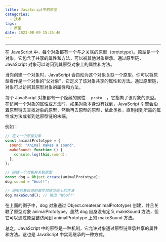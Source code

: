 ```yaml
---
title: JavaScript中的原型
categories:
  - 技术
tags:
  - 原型
date: 2023-08-09 15:35:46
---
```


---

在 JavaScript 中，每个对象都有一个与之关联的原型（prototype）。原型是一个对象，它包含了共享的属性和方法，可以被其他对象继承。通过原型链，JavaScript 对象可以访问到其原型对象上的属性和方法。

当你创建一个对象时，JavaScript 会自动为这个对象关联一个原型。你可以将原型看作是一个对象的"父对象"，它定义了该对象共享的属性和方法。通过原型链，对象可以访问其原型对象的属性和方法。

每个 JavaScript 对象都有一个隐藏的属性 `__proto__`，它指向了该对象的原型。在访问一个对象的属性或方法时，如果对象本身没有找到，JavaScript 引擎会沿着原型链去查找对象的原型，然后再去原型的原型，依此类推，直到找到所需的属性或方法或者到达原型链的末端。

例如：

<!-- more -->

```javascript
// 定义一个原型对象
const animalPrototype = {
  sound: "Animal makes a sound",
  makeSound: function () {
    console.log(this.sound);
  },
};

// 创建一个对象并关联原型
const dog = Object.create(animalPrototype);
dog.sound = "Woof!";

// 调用对象自身的属性和原型链上的方法
dog.makeSound(); // 输出 "Woof!"
```

在上面的例子中，dog 对象通过 Object.create(animalPrototype) 创建，并且关联了原型对象 animalPrototype。虽然 dog 自身没有定义 makeSound 方法，但它可以通过原型链访问到 animalPrototype 上的 makeSound 方法。

总之，JavaScript 中的原型是一种机制，它允许对象通过原型链继承共享的属性和方法。这也是 JavaScript 中实现继承的一种方式。

